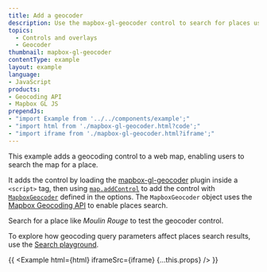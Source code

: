 ```yaml
---
title: Add a geocoder
description: Use the mapbox-gl-geocoder control to search for places using the Mapbox Geocoding API.
topics:
  - Controls and overlays
  - Geocoder
thumbnail: mapbox-gl-geocoder
contentType: example
layout: example
language:
- JavaScript
products:
- Geocoding API
- Mapbox GL JS
prependJs:
- "import Example from '../../components/example';"
- "import html from './mapbox-gl-geocoder.html?code';"
- "import iframe from './mapbox-gl-geocoder.html?iframe';"
---
```


This example adds a geocoding control to a web map, enabling users to search the map for a place.

It adds the control by loading the [mapbox-gl-geocoder](https://github.com/mapbox/mapbox-gl-geocoder) plugin inside a `<script>` tag, then using [`map.addControl`](https://docs.mapbox.com/mapbox-gl-js/api/map/#map#addcontrol) to add the control with [`MapboxGeocoder`](https://github.com/mapbox/mapbox-gl-geocoder/blob/master/API.md#mapboxgeocoder) defined in the options. The `MapboxGeocoder` object uses the [Mapbox Geocoding API](/api/search/#geocoding) to enable places search.

Search for a place like _Moulin Rouge_ to test the geocoder control.

To explore how geocoding query parameters affect places search results, use the [Search playground](https://www.mapbox.com/search-playground/).

{{ <Example html={html} iframeSrc={iframe} {...this.props} /> }}
